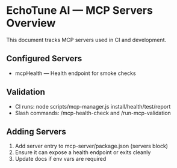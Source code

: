 # EchoTune AI — MCP Servers Overview

This document tracks MCP servers used in CI and development.

## Configured Servers
- mcpHealth — Health endpoint for smoke checks

## Validation
- CI runs: node scripts/mcp-manager.js install/health/test/report
- Slash commands: /mcp-health-check and /run-mcp-validation

## Adding Servers
1. Add server entry to mcp-server/package.json (servers block)
2. Ensure it can expose a health endpoint or exits cleanly
3. Update docs if env vars are required
